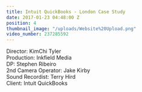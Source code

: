 ```yaml
---
title: Intuit QuickBooks - London Case Study
date: 2017-01-23 04:48:00 Z
position: 4
thumbnail_image: "/uploads/Website%20Upload.png"
video_number: 237285592
---
```


Director: KimChi Tyler<br>
Production: Inkfield Media<br>
DP: Stephen Ribeiro<br>
2nd Camera Operator: Jake Kirby<br>
Sound Recordist: Terry Hird<br>
Client: Intuit QuickBooks<br>